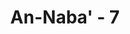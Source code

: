 ---
title: "An-Naba' - 7"
no: 7
arabic_no: ٧
ayah: وَّالْجِبَالَ اَوْتَادًاۖ
translation: "dan gunung-gunung sebagai pasak?"
tafsir: "Kedua, Allah jadikan gunung-gunung sebagai pasak untuk mengokohkan bumi, sehingga tidak bergoyang karena guncangan-guncangan yang ada di bawahnya."
---